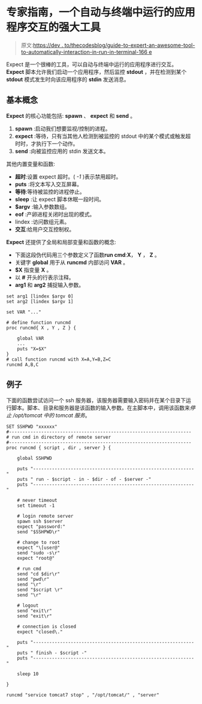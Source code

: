 # 专家指南，一个自动与终端中运行的应用程序交互的强大工具

> 原文:[https://dev . to/thecodesblog/guide-to-expert-an-awesome-tool-to-automatically-interaction-in-run-in-terminal-166 e](https://dev.to/thecodersblog/guide-to-expert-an-awesome-tool-to-automatically-interact-with-applications-that-run-in-terminal-166e)

Expect 是一个很棒的工具，可以自动与终端中运行的应用程序进行交互。 **Expect** 脚本允许我们启动一个应用程序，然后监控 **stdout** ，并在检测到某个 **stdout** 模式发生时向该应用程序的 **stdin** 发送消息。

## [](#basic-concept)基本概念

**Expect** 的核心功能包括: **spawn** 、 **expect** 和 **send** 。

1.  **spawn** :启动我们想要监视/控制的进程。
2.  **expect** :等待，只有当其他人检测到被监控的 stdout 中的某个模式或触发超时时，才执行下一个动作。
3.  **send** :向被监控应用的 stdin 发送文本。

其他内置变量和函数:

*   **超时**:设置 expect 超时。( *-1* )表示禁用超时。
*   **puts** :将文本写入交互屏幕。
*   **等待**:等待被监控的进程停止。
*   **sleep** :让 expect 脚本休眠一段时间。
*   **$argv** :输入参数数组。
*   **eof** :产卵进程关闭时出现的模式。
*   lindex :访问数组元素。
*   **交互**:给用户交互控制权。

**Expect** 还提供了全局和局部变量和函数的概念:

*   下面这段伪代码用三个参数定义了函数**run cmd**:**X**， **Y** ， **Z** 。
*   关键字 **global** 用于从 **runcmd** 内部访问 **VAR** 。
*   **$X** 指变量 **X** 。
*   以 **#** 开头的行表示注释。
*   **arg1** 和 **arg2** 捕捉输入参数。

```
set arg1 [lindex $argv 0]
set arg2 [lindex $argv 1]

set VAR "..."

# define function runcmd
proc runcmd{ X , Y , Z } {

    global VAR
    ...
    puts "X=$X"
}
# call function runcmd with X=A,Y=B,Z=C
runcmd A,B,C 
```

## [](#examples)例子

下面的函数尝试访问一个 ssh 服务器，该服务器需要输入密码并在某个目录下运行脚本。脚本、目录和服务器是该函数的输入参数。在主脚本中，调用该函数来*停止 */opt/tomcat* 中的 tomcat 服务*。

```
SET SSHPWD "xxxxxx"
#--------------------------------------------------------------------
# run cmd in directory of remote server 
#--------------------------------------------------------------------
proc runcmd { script , dir , server } {

    global SSHPWD

    puts "------------------------------------------------------------"
    puts " run - $script - in - $dir - of - $server -"
    puts "------------------------------------------------------------"

    # never timeout
    set timeout -1 

    # login remote server
    spawn ssh $server
    expect "password:"
    send "$SSHPWD\r"

    # change to root
    expect "\[user@"  
    send "sudo -s\r"
    expect "root@"

    # run cmd  
    send "cd $dir\r"
    send "pwd\r"
    send "\r"
    send "$script \r"
    send "\r"

    # logout    
    send "exit\r"
    send "exit\r"

    # connection is closed
    expect "closed\."

    puts "------------------------------------------------------------"
    puts " finish - $script -"
    puts "------------------------------------------------------------"

    sleep 10

}

runcmd "service tomcat7 stop" , "/opt/tomcat/" , "server" 
```